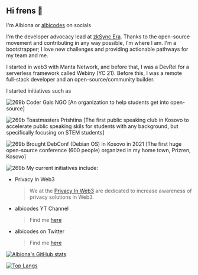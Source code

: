 ## Hi frens 👾

I'm Albiona or [albicodes](https://twitter.com/albicodes) on socials

I'm the developer advocacy lead at [zkSync Era](https://era.zksync.io/docs/dev/). Thanks to the open-source movement and contributing in any way possible, I'm where I am. I'm a bootstrapper; I love new challenges and providing actionable pathways for my team and me. 

I started in web3 with Manta Network, and before that, I was a DevRel for a serverless framework called Webiny (YC 21). Before this, I was a remote full-stack developer and an open-source/community builder. 

I started initiatives such as

![269b](https://user-images.githubusercontent.com/22985657/228912163-c4ab0bec-5c76-4160-b23b-a5cd5cafa9c5.png) Coder Gals NGO [An organization to help students get into open-source]

![269b](https://user-images.githubusercontent.com/22985657/228912163-c4ab0bec-5c76-4160-b23b-a5cd5cafa9c5.png) Toastmasters Prishtina [The first public speaking club in Kosovo to accelerate public speaking skils for students with any background, but specifically focusing on STEM students]


![269b](https://user-images.githubusercontent.com/22985657/228912163-c4ab0bec-5c76-4160-b23b-a5cd5cafa9c5.png) Brought DebConf (Debian OS) in Kosovo in 2021 [The first huge open-source conference (600 people) organized in my home town, Prizren, Kosovo] 


![269b](https://user-images.githubusercontent.com/22985657/228912163-c4ab0bec-5c76-4160-b23b-a5cd5cafa9c5.png) My current initiatives include:

* Privacy In Web3
  > We at the [Privacy In Web3](https://twitter.com/privacyinweb3) are dedicated to increase awareness of privacy solutions in Web3. 

* albicodes YT Channel
  > Find me [here](https://www.youtube.com/channel/UC7RXNSeKmHvGtBlZkO6t1rg)

* albicodes on Twitter
  > Find me [here](https://twitter.com/albicodes)

[![Albiona's GitHub stats](https://github-readme-stats.vercel.app/api?username=albionahoti)](https://github.com/albionahoti/github-readme-stats)

[![Top Langs](https://github-readme-stats.vercel.app/api/top-langs/?username=anuraghazra&layout=compact)](https://github.com/anuraghazra/github-readme-stats)
